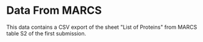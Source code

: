# Data From MARCS

This data contains a CSV export of the sheet "List of Proteins" from MARCS table S2 of the first submission.
